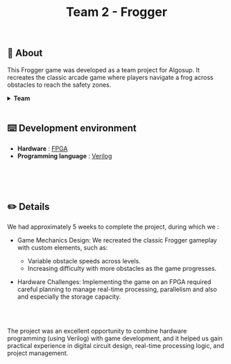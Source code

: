 <h1 style="text-align: center">Team 2 - Frogger</h1>
<br>

## 📖 About
This Frogger game was developed as a team project for Algosup. It recreates the classic arcade game where players navigate a frog across obstacles to reach the safety zones.

<details>
    <summary><b>Team</b></summary>

|                                                                                              | Name                | Role                | Links |           
|----------------------------------------------------------------------------------------------|---------------------|---------------------|-------------------------------------------------------------------------------------------------------------------------|
| <img src="https://ca.slack-edge.com/T07N4K3NA3Z-U07P7V3H7ME-g3ffdd245b21-512" width="120px"> | DESPEAUX Guillaume  | **Project Manager**     | [LinkedIn](https://www.linkedin.com/in/guillaume-despaux/)            \| [GitHub](https://github.com/GuillaumeDespaux)    |
| <img src="https://ca.slack-edge.com/T07N4K3NA3Z-U07NXSFUWN5-bf32653b7de6-192" width="120px"> | POLARD Vianney      | **Program Manager**     | [LinkedIn](https://www.linkedin.com/in/vianney-polard-44173a273/)     \| [GitHub](https://github.com/4tinley)             |
| <img src="https://ca.slack-edge.com/T07N4K3NA3Z-U07NK3NMANP-gea5dac389e4-192" width="120px"> | LEFIN Mattéo        | **Technical Leader**    | [LinkedIn](https://www.linkedin.com/in/matt%C3%A9o-lefin-380272293/)  \| [GitHub](https://github.com/Mattstar64)          |
| <img src="https://ca.slack-edge.com/T07N4K3NA3Z-U07NK6M6QKU-638f89f6b3fc-512" width="120px"> | CAILLEAU Habi       | **Software Engineer**   | [LinkedIn](https://www.linkedin.com/in/habi-cailleau-3b72b5293/)      \| [GitHub](https://github.com/habicll)             |
| <img src="https://ca.slack-edge.com/T07N4K3NA3Z-U07NK3N9ZRR-b41afb16698e-192" width="120px"> | BOPP Alexandre      | **Software Engineer**   | [LinkedIn](https://www.linkedin.com/in/alexandre-bopp-682a97250/)     \| [GitHub](https://github.com/Boppalex)            |
| <img src="https://ca.slack-edge.com/T07N4K3NA3Z-U07NK6MCR0A-g4cac1c20a04-192" width="120px"> | ADAM Enoal          | **Quality Insurance**   | [LinkedIn](https://www.linkedin.com/in/enoal-adam-02552932a/)         \| [GitHub](https://github.com/EnoGame29)           |
| <img src="https://ca.slack-edge.com/T07N4K3NA3Z-U07P80DRE1W-4c0061bbe725-192" width="120px"> | MEGNAN Lucas        | **Technical Writer**    | [LinkedIn](https://www.linkedin.com/in/lucas-megnan/)                 \| [GitHub](https://github.com/LucasMegnan)         |

</details>
<br>

## ⌨️ Development environment
- **Hardware** : [FPGA](./documents/functional/readmeExtentions/fpga.md)
- **Programming language** : [Verilog](./documents/functional/readmeExtentions/verilog.md)
<br>
<br>
<br>

## ✏️ Details
We had approximately 5 weeks to complete the project, during which we :

- Game Mechanics Design: We recreated the classic Frogger gameplay with custom elements, such as:

  - Variable obstacle speeds across levels.
  - Increasing difficulty with more obstacles as the game progresses.

- Hardware Challenges: Implementing the game on an FPGA required careful planning to manage real-time processing, parallelism and also and especially the storage capacity.
<br>
<br>

The project was an excellent opportunity to combine hardware programming (using Verilog) with game development, and it helped us gain practical experience in digital circuit design, real-time processing logic, and project management.
<br>
<br>
<br>